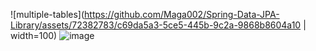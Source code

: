 ![multiple-tables](https://github.com/Maga002/Spring-Data-JPA-Library/assets/72382783/c69da5a3-5ce5-445b-9c2a-9868b8604a10 | width=100)
![image](https://github.com/Maga002/Spring-Data-JPA-Library/assets/72382783/4bec2b84-e237-41e6-a5db-5323b6a663c9)
